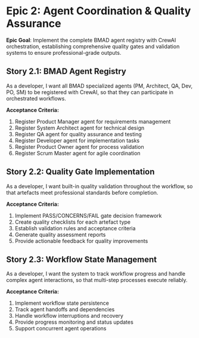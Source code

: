 # Epic 2: Agent Coordination & Quality Assurance

**Epic Goal**: Implement the complete BMAD agent registry with CrewAI orchestration, establishing comprehensive quality gates and validation systems to ensure professional-grade outputs.

## Story 2.1: BMAD Agent Registry
As a developer, I want all BMAD specialized agents (PM, Architect, QA, Dev, PO, SM) to be registered with CrewAI, so that they can participate in orchestrated workflows.

**Acceptance Criteria:**
1. Register Product Manager agent for requirements management
2. Register System Architect agent for technical design
3. Register QA agent for quality assurance and testing
4. Register Developer agent for implementation tasks
5. Register Product Owner agent for process validation
6. Register Scrum Master agent for agile coordination

## Story 2.2: Quality Gate Implementation
As a developer, I want built-in quality validation throughout the workflow, so that artefacts meet professional standards before completion.

**Acceptance Criteria:**
1. Implement PASS/CONCERNS/FAIL gate decision framework
2. Create quality checklists for each artefact type
3. Establish validation rules and acceptance criteria
4. Generate quality assessment reports
5. Provide actionable feedback for quality improvements

## Story 2.3: Workflow State Management
As a developer, I want the system to track workflow progress and handle complex agent interactions, so that multi-step processes execute reliably.

**Acceptance Criteria:**
1. Implement workflow state persistence
2. Track agent handoffs and dependencies
3. Handle workflow interruptions and recovery
4. Provide progress monitoring and status updates
5. Support concurrent agent operations
